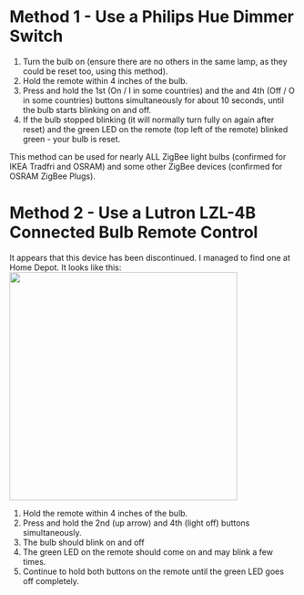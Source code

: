# Method 1 - Use a Philips Hue Dimmer Switch

1. Turn the bulb on (ensure there are no others in the same lamp, as they could be reset too, using this method).
1. Hold the remote within 4 inches of the bulb.
1. Press and hold the  1st (On / I in some countries) and the and 4th (Off / O in some countries) buttons simultaneously for about 10 seconds, until the bulb starts blinking on and off.
1. If the bulb stopped blinking (it will normally turn fully on again after reset) and the green LED on the remote (top left of the remote) blinked green - your bulb is reset.

This method can be used for nearly ALL ZigBee light bulbs (confirmed for IKEA Tradfri and OSRAM) and some other ZigBee devices (confirmed for OSRAM ZigBee Plugs).

# Method 2 - Use a Lutron LZL-4B Connected Bulb Remote Control

It appears that this device has been discontinued. I managed to find one at Home Depot.
It looks like this: <img src="https://raw.githubusercontent.com/mozilla-iot/wiki/master/Photos/lutron-light-bulbs-changers-adapters-lzl-4b-wh-l01-c3_1000.jpg" width="400">

1. Hold the remote within 4 inches of the bulb.
1. Press and hold the 2nd (up arrow) and 4th (light off) buttons simultaneously.
1. The bulb should blink on and off
1. The green LED on the remote should come on and may blink a few times.
1. Continue to hold both buttons on the remote until the green LED goes off completely.
